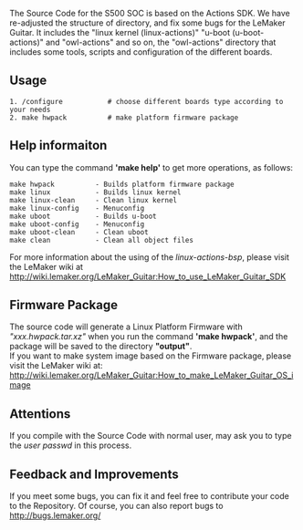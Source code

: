 The Source Code for the S500 SOC is based on the Actions SDK. We have re-adjusted the structure of directory, and fix some bugs for the LeMaker Guitar.
It includes the "linux kernel (linux-actions)" "u-boot (u-boot-actions)" and "owl-actions" and so on, the "owl-actions" directory that includes some tools, 
scripts and configuration of the different boards.

## Usage
	1. /configure           # choose different boards type according to your needs  
	2. make hwpack          # make platform firmware package  

## Help informaiton
You can type the command **'make help'** to get more operations, as follows:    

	make hwpack          - Builds platform firmware package
	make linux           - Builds linux kernel   
	make linux-clean     - Clean linux kernel  
	make linux-config    - Menuconfig  
	make uboot           - Builds u-boot  
	make uboot-config    - Menuconfig  
	make uboot-clean     - Clean uboot  
	make clean           - Clean all object files

For more information about the using of the *linux-actions-bsp*, please visit the LeMaker wiki at <http://wiki.lemaker.org/LeMaker_Guitar:How_to_use_LeMaker_Guitar_SDK>

## Firmware Package
The source code will generate a Linux Platform Firmware with *"xxx.hwpack.tar.xz"* when you run the command **'make hwpack'**, and the package will be saved to the directory **"output"**.  
If you want to make system image based on the Firmware package, please visit the LeMaker wiki at: <http://wiki.lemaker.org/LeMaker_Guitar:How_to_make_LeMaker_Guitar_OS_image>

## Attentions
If you compile with the Source Code with normal user, may ask you to type the *user passwd* in this process.

## Feedback and Improvements
If you meet some bugs, you can fix it and feel free to contribute your code to the Repository. Of course, you can also report bugs to <http://bugs.lemaker.org/>
